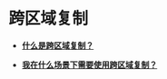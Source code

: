 # 跨区域复制<a name="obs_03_0016"></a>

-   **[什么是跨区域复制？](什么是跨区域复制.md)**  

-   **[我在什么场景下需要使用跨区域复制？](我在什么场景下需要使用跨区域复制.md)**  


